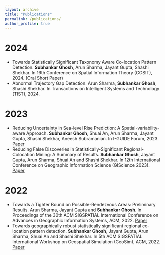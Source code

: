 ```yaml
---
layout: archive
title: "Publications"
permalink: /publications/
author_profile: true
---
```


<!-- {% if author.googlescholar %}
  You can also find my articles on <u><a href="{{author.googlescholar}}">my Google Scholar profile</a>.</u>
{% endif %}

{% include base_path %}

{% for post in site.publications reversed %}
  {% include archive-single.html %}
{% endfor %} -->

2024
======
* Towards Statistically Significant Taxonomy Aware Co-location Pattern Detection. **Subhankar Ghosh**, Arun Sharma, Jayant Gupta, Shashi Shekhar. In 16th Conference on Spatial Information Theory (COSIT), 2024. (Oral Short Paper)
* Abnormal Trajectory Gap Detection. Arun Sharma, **Subhankar Ghosh**, Shashi Shekhar. In Transactions on Intelligent Systems and Technology (TIST), 2024.

2023
======
* Reducing Uncertainty in Sea-level Rise Prediction: A Spatial-variability-aware Approach. **Subhankar Ghosh**, Shuai An, Arun Sharma, Jayant Gupta, Shashi Shekhar, Aneesh Subramanian. In I-GUIDE Forum, 2023. [Paper](https://docs.lib.purdue.edu/iguide/2023/presentations/3/)
* Reducing False Discoveries in Statistically-Significant Regional-Colocation Mining: A Summary of Results. **Subhankar Ghosh**, Jayant Gupta, Arun Sharma, Shuai An and Shashi Shekhar. In 12th International Conference on Geographic Information Science (GIScience 2023). [Paper](https://drops.dagstuhl.de/opus/volltexte/2023/18898/)

2022
======
* Towards a Tighter Bound on Possible-Rendezvous Areas: Preliminary Results. Arun Sharma, Jayant Gupta and **Subhankar Ghosh**. In Proceedings of the 30th ACM SIGSPATIAL International Conference on Advances in Geographic Information Systems, ACM, 2022. [Paper](https://dl.acm.org/doi/abs/10.1145/3557915.3561033)
* Towards geographically robust statistically significant regional co-location pattern detection. **Subhankar Ghosh**, Jayant Gupta, Arun Sharma, Shuai An and Shashi Shekhar. In 5th ACM SIGSPATIAL International Workshop on Geospatial Simulation (GeoSim), ACM, 2022. [Paper](https://dl.acm.org/doi/abs/10.1145/3557989.3566158)
